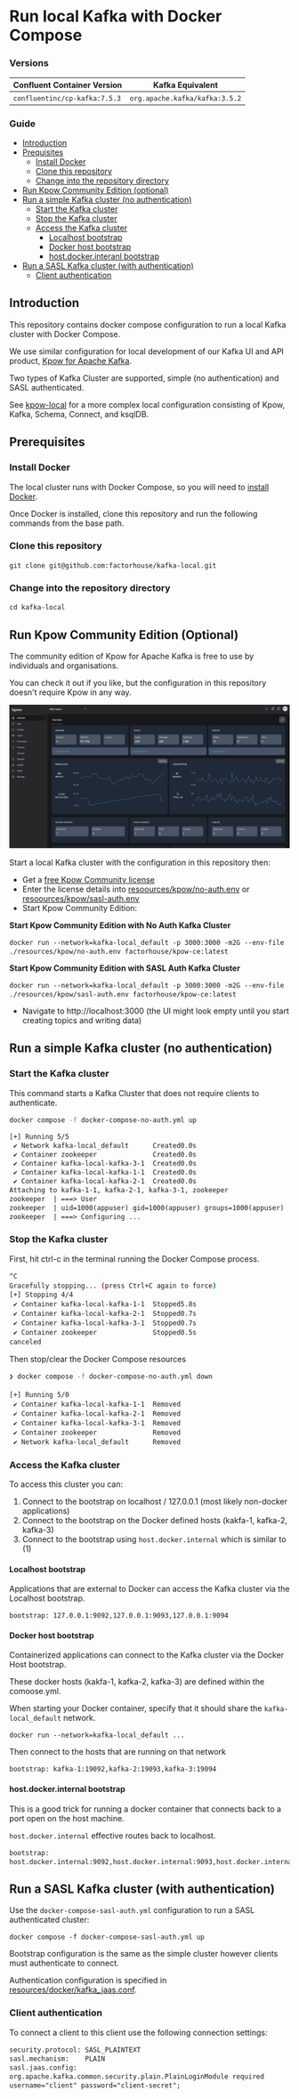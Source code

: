 # Run local Kafka with Docker Compose

### Versions

| Confluent Container Version   | Kafka Equivalent               |
|-------------------------------|--------------------------------|
| `confluentinc/cp-kafka:7.5.3` | `org.apache.kafka/kafka:3.5.2` |

### Guide

* [Introduction](#introduction)
* [Prequisites](#prerequisites)
  * [Install Docker](#install-docker)
  * [Clone this repository](#clone-this-repository)
  * [Change into the repository directory](#change-into-the-repository-directory)
* [Run Kpow Community Edition (optional)](#run-kpow-community-edition-optional)
* [Run a simple Kafka cluster (no authentication)](#run-a-simple-kafka-cluster-no-authentication)
  * [Start the Kafka cluster](#start-the-kafka-cluster)
  * [Stop the Kafka cluster](#stop-the-kafka-cluster)
  * [Access the Kafka cluster](#access-the-kafka-cluster)
    * [Localhost bootstrap](#localhost-bootstrap)
    * [Docker host bootstrap](#docker-host-bootstrap)
    * [host.docker.interanl bootstrap](#hostdockerinternal-bootstrap)
* [Run a SASL Kafka cluster (with authentication)](#run-a-sasl-kafka-cluster-with-authentication)
  * [Client authentication](#client-authentication)

## Introduction

This repository contains docker compose configuration to run a local Kafka cluster with Docker Compose.

We use similar configuration for local development of our Kafka UI and API product, [Kpow for Apache Kafka](https://factorhouse.io/kpow).

Two types of Kafka Cluster are supported, simple (no authentication) and SASL authenticated. 

See [kpow-local](https://github.com/factorhouse/kpow-local) for a more complex local configuration consisting of Kpow, Kafka, Schema, Connect, and ksqlDB.

## Prerequisites

### Install Docker

The local cluster runs with Docker Compose, so you will need to [install Docker](https://www.docker.com/).

Once Docker is installed, clone this repository and run the following commands from the base path.

### Clone this repository

```
git clone git@github.com:factorhouse/kafka-local.git
```

### Change into the repository directory

```
cd kafka-local
```

## Run Kpow Community Edition (Optional)

The community edition of Kpow for Apache Kafka is free to use by individuals and organisations.

You can check it out if you like, but the configuration in this repository doesn't require Kpow in any way.

![Kpow UI](/resources/img/kpow-overview.png)

Start a local Kafka cluster with the configuration in this repository then:

* Get a [free Kpow Community license](https://factorhouse.io/kpow/community/)
* Enter the license details into [resoources/kpow/no-auth.env](resources/kpow/no-auth.env) or [resoources/kpow/sasl-auth.env](resources/kpow/sasl-auth.env)
* Start Kpow Community Edition:

**Start Kpow Community Edition with No Auth Kafka Cluster**

```
docker run --network=kafka-local_default -p 3000:3000 -m2G --env-file ./resources/kpow/no-auth.env factorhouse/kpow-ce:latest
```

**Start Kpow Community Edition with SASL Auth Kafka Cluster**

```
docker run --network=kafka-local_default -p 3000:3000 -m2G --env-file ./resources/kpow/sasl-auth.env factorhouse/kpow-ce:latest
```

* Navigate to http://localhost:3000 (the UI might look empty until you start creating topics and writing data)

## Run a simple Kafka cluster (no authentication)

### Start the Kafka cluster

This command starts a Kafka Cluster that does not require clients to authenticate.

```bash
docker compose -f docker-compose-no-auth.yml up
```

```
[+] Running 5/5
 ✔ Network kafka-local_default      Created0.0s
 ✔ Container zookeeper              Created0.0s
 ✔ Container kafka-local-kafka-3-1  Created0.0s
 ✔ Container kafka-local-kafka-1-1  Created0.0s
 ✔ Container kafka-local-kafka-2-1  Created0.0s
Attaching to kafka-1-1, kafka-2-1, kafka-3-1, zookeeper
zookeeper  | ===> User
zookeeper  | uid=1000(appuser) gid=1000(appuser) groups=1000(appuser)
zookeeper  | ===> Configuring ...
```

### Stop the Kafka cluster

First, hit ctrl-c in the terminal running the Docker Compose process.

```bash
^C
Gracefully stopping... (press Ctrl+C again to force)
[+] Stopping 4/4
 ✔ Container kafka-local-kafka-1-1  Stopped5.8s
 ✔ Container kafka-local-kafka-2-1  Stopped0.7s
 ✔ Container kafka-local-kafka-3-1  Stopped0.7s
 ✔ Container zookeeper              Stopped0.5s
canceled
```

Then stop/clear the Docker Compose resources

```bash
❯ docker compose -f docker-compose-no-auth.yml down

[+] Running 5/0
 ✔ Container kafka-local-kafka-1-1  Removed                                                                                                                                                                    0.0s
 ✔ Container kafka-local-kafka-2-1  Removed                                                                                                                                                                    0.0s
 ✔ Container kafka-local-kafka-3-1  Removed                                                                                                                                                                    0.0s
 ✔ Container zookeeper              Removed                                                                                                                                                                    0.0s
 ✔ Network kafka-local_default      Removed
```
 
### Access the Kafka cluster

To access this cluster you can:

1. Connect to the bootstrap on localhost / 127.0.0.1 (most likely non-docker applications)
2. Connect to the bootstrap on the Docker defined hosts (kakfa-1, kafka-2, kafka-3)
3. Connect to the bootstrap using `host.docker.internal` which is similar to (1)

#### Localhost bootstrap

Applications that are external to Docker can access the Kafka cluster via the Localhost bootstrap.

```
bootstrap: 127.0.0.1:9092,127.0.0.1:9093,127.0.0.1:9094
```

#### Docker host bootstrap

Containerized applications can connect to the Kafka cluster via the Docker Host bootstrap.

These docker hosts (kakfa-1, kafka-2, kafka-3) are defined within the comoose.yml.

When starting your Docker container, specify that it should share the `kafka-local_default` network.
 
```
docker run --network=kafka-local_default ...
```

Then connect to the hosts that are running on that network

```
bootstrap: kafka-1:19092,kafka-2:19093,kafka-3:19094 
```

#### host.docker.internal bootstrap

This is a good trick for running a docker container that connects back to a port open on the host machine.

`host.docker.internal` effective routes back to localhost.

```
bootstrap: host.docker.internal:9092,host.docker.internal:9093,host.docker.internal:9094 
```

## Run a SASL Kafka cluster (with authentication)

Use the `docker-compose-sasl-auth.yml` configuration to run a SASL authenticated cluster:

```
docker compose -f docker-compose-sasl-auth.yml up
```

Bootstrap configuration is the same as the simple cluster however clients must authenticate to connect. 

Authentication configuration is specified in [resources/docker/kafka_jaas.conf](resources/docker/kafka_jaas.conf).

### Client authentication

To connect a client to this client use the following connection settings:

```
security.protocol: SASL_PLAINTEXT
sasl.mechanism:    PLAIN
sasl.jaas.config:  org.apache.kafka.common.security.plain.PlainLoginModule required username="client" password="client-secret";
```
